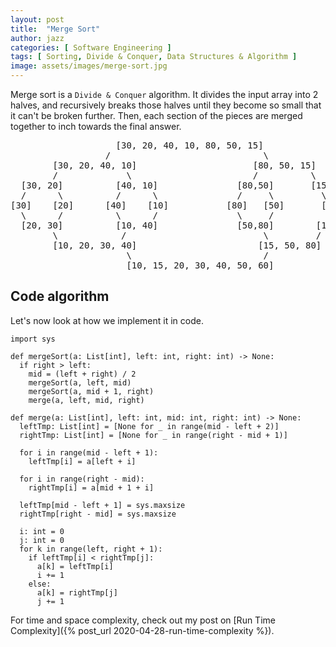 ```yaml
---
layout: post
title:  "Merge Sort"
author: jazz
categories: [ Software Engineering ]
tags: [ Sorting, Divide & Conquer, Data Structures & Algorithm ]
image: assets/images/merge-sort.jpg
---
```


Merge sort is a `Divide & Conquer` algorithm. It divides the input array into 2 halves, and recursively breaks those halves until they become so small that it can't be broken further. Then, each section of the pieces are merged together to inch towards the final answer.

<pre class="p-5 text-white bg-dark">
                    [30, 20, 40, 10, 80, 50, 15]
                  /                             \
        [30, 20, 40, 10]                      [80, 50, 15]
        /             \                       /          \
  [30, 20]          [40, 10]               [80,50]       [15]
  /      \          /      \               /     \         \
[30]    [20]      [40]    [10]           [80]   [50]       [15]
  \      /          \      /               \     /          /
  [20, 30]          [10, 40]               [50,80]        [15]
        \            /                          \         /
        [10, 20, 30, 40]                       [15, 50, 80]
                      \                         /
                      [10, 15, 20, 30, 40, 50, 60]
</pre>

## Code algorithm

Let's now look at how we implement it in code.

```py3
import sys

def mergeSort(a: List[int], left: int, right: int) -> None:
  if right > left:
    mid = (left + right) / 2
    mergeSort(a, left, mid)
    mergeSort(a, mid + 1, right)
    merge(a, left, mid, right)

def merge(a: List[int], left: int, mid: int, right: int) -> None:
  leftTmp: List[int] = [None for _ in range(mid - left + 2)]
  rightTmp: List[int] = [None for _ in range(right - mid + 1)]

  for i in range(mid - left + 1):
    leftTmp[i] = a[left + i]

  for i in range(right - mid):
    rightTmp[i] = a[mid + 1 + i]

  leftTmp[mid - left + 1] = sys.maxsize
  rightTmp[right - mid] = sys.maxsize

  i: int = 0
  j: int = 0
  for k in range(left, right + 1):
    if leftTmp[i] < rightTmp[j]:
      a[k] = leftTmp[i]
      i += 1
    else:
      a[k] = rightTmp[j]
      j += 1
```

For time and space complexity, check out my post on [Run Time Complexity]({% post_url 2020-04-28-run-time-complexity %}).
